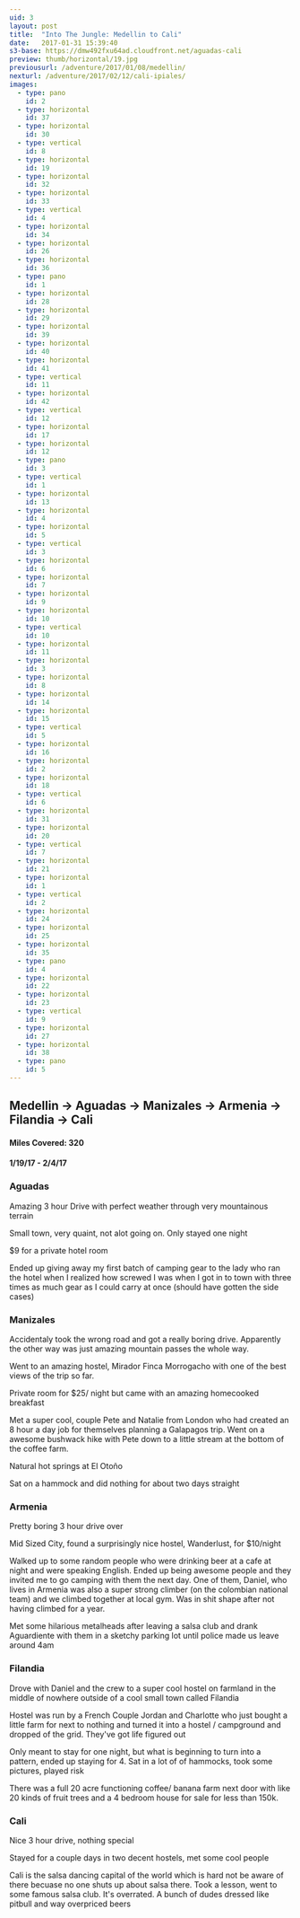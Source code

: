 ```yaml
---
uid: 3
layout: post
title:  "Into The Jungle: Medellin to Cali"
date:   2017-01-31 15:39:40
s3-base: https://dmw492fxu64ad.cloudfront.net/aguadas-cali
preview: thumb/horizontal/19.jpg
previousurl: /adventure/2017/01/08/medellin/
nexturl: /adventure/2017/02/12/cali-ipiales/
images:
  - type: pano
    id: 2
  - type: horizontal
    id: 37
  - type: horizontal
    id: 30
  - type: vertical
    id: 8
  - type: horizontal
    id: 19
  - type: horizontal
    id: 32
  - type: horizontal
    id: 33
  - type: vertical
    id: 4
  - type: horizontal
    id: 34
  - type: horizontal
    id: 26
  - type: horizontal
    id: 36
  - type: pano
    id: 1
  - type: horizontal
    id: 28
  - type: horizontal
    id: 29
  - type: horizontal
    id: 39
  - type: horizontal
    id: 40
  - type: horizontal
    id: 41
  - type: vertical
    id: 11
  - type: horizontal
    id: 42
  - type: vertical
    id: 12
  - type: horizontal
    id: 17
  - type: horizontal
    id: 12
  - type: pano
    id: 3
  - type: vertical
    id: 1
  - type: horizontal
    id: 13
  - type: horizontal
    id: 4
  - type: horizontal
    id: 5
  - type: vertical
    id: 3
  - type: horizontal
    id: 6
  - type: horizontal
    id: 7
  - type: horizontal
    id: 9
  - type: horizontal
    id: 10
  - type: vertical
    id: 10
  - type: horizontal
    id: 11
  - type: horizontal
    id: 3
  - type: horizontal
    id: 8
  - type: horizontal
    id: 14
  - type: horizontal
    id: 15
  - type: vertical
    id: 5
  - type: horizontal
    id: 16
  - type: horizontal
    id: 2
  - type: horizontal
    id: 18
  - type: vertical
    id: 6
  - type: horizontal
    id: 31
  - type: horizontal
    id: 20
  - type: vertical
    id: 7
  - type: horizontal
    id: 21
  - type: horizontal
    id: 1
  - type: vertical
    id: 2
  - type: horizontal
    id: 24
  - type: horizontal
    id: 25
  - type: horizontal
    id: 35
  - type: pano
    id: 4
  - type: horizontal
    id: 22
  - type: horizontal
    id: 23
  - type: vertical
    id: 9
  - type: horizontal
    id: 27
  - type: horizontal
    id: 38
  - type: pano
    id: 5
---
```

<div class="post-content">
  <h2>Medellin -> Aguadas -> Manizales -> Armenia -> Filandia -> Cali</h2>

  <h4>Miles Covered: 320</h4>
  <h4>1/19/17 - 2/4/17</h4>

  <h3>Aguadas</h3>
    <p>Amazing 3 hour Drive with perfect weather through very mountainous terrain</p>
    <p>Small town, very quaint, not alot going on. Only stayed one night</p>
    <p>$9 for a private hotel room</p>
    <p>Ended up giving away my first batch of camping gear to the lady who ran the hotel when I realized how screwed I was when I got in to town with three times as much gear as I could carry at once (should have gotten the side cases)</p>

  <h3>Manizales</h3>
    <p>Accidentaly took the wrong road and got a really boring drive. Apparently the other way was just amazing mountain passes the whole way.</p>
    <p>Went to an amazing hostel, Mirador Finca Morrogacho with one of the best views of the trip so far.</p>
    <p>Private room for $25/ night but came with an amazing homecooked breakfast</p>
    <p>Met a super cool, couple Pete and Natalie from London who had created an 8 hour a day job for themselves planning a Galapagos trip. Went on a awesome bushwack hike with Pete down to a little stream at the bottom of the coffee farm.</p>
    <p>Natural hot springs at El Otoño</p>
    <p>Sat on a hammock and did nothing for about two days straight</p>

  <h3>Armenia</h3>
    <p>Pretty boring 3 hour drive over</p>
    <p>Mid Sized City, found a surprisingly nice hostel, Wanderlust, for $10/night</p>
    <p>Walked up to some random people who were drinking beer at a cafe at night and were speaking English. Ended up being awesome people and they invited me to go camping with them the next day. One of them, Daniel, who lives in Armenia was also a super strong climber (on the colombian national team) and we climbed together at local gym. Was in shit shape after not having climbed for a year.</p>
    <p>Met some hilarious metalheads after leaving a salsa club and drank Aguardiente with them in a sketchy parking lot until police made us leave around 4am</p>
  <h3>Filandia</h3>
    <p>Drove with Daniel and the crew to a super cool hostel on farmland in the middle of nowhere outside of a cool small town called Filandia</p>
    <p>Hostel was run by a French Couple Jordan and Charlotte who just bought a little farm for next to nothing and turned it into a hostel / campground and dropped of the grid. They've got life figured out</p>
    <p>Only meant to stay for one night, but what is beginning to turn into a pattern, ended up staying for 4. Sat in a lot of of hammocks, took some pictures, played risk</p>
    <p>There was a full 20 acre functioning coffee/ banana farm next door with like 20 kinds of fruit trees and a 4 bedroom house for sale for less than 150k.</p>
  <h3>Cali</h3>
    <p>Nice 3 hour drive, nothing special</p>
    <p>Stayed for a couple days in two decent hostels, met some cool people</p>
    <p>Cali is the salsa dancing capital of the world which is hard not be aware of there becuase no one shuts up about salsa there. Took a lesson, went to some famous salsa club. It's overrated. A bunch of dudes dressed like pitbull and way overpriced beers</p>
</div>

